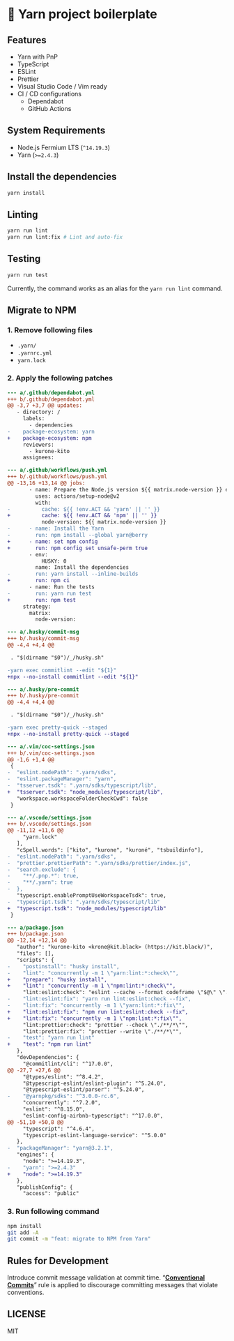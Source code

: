 # 📄 Yarn project boilerplate

## Features

- Yarn with PnP
- TypeScript
- ESLint
- Prettier
- Visual Studio Code / Vim ready
- CI / CD configurations
  - Dependabot
  - GitHub Actions

## System Requirements

- Node.js Fermium LTS (`^14.19.3`)
- Yarn (`>=2.4.3`)

## Install the dependencies

```sh
yarn install
```

## Linting

```sh
yarn run lint
yarn run lint:fix # Lint and auto-fix
```

## Testing

```sh
yarn run test
```

Currently, the command works as an alias for the `yarn run lint` command.

## Migrate to NPM

### 1. Remove following files

- `.yarn/`
- `.yarnrc.yml`
- `yarn.lock`

### 2. Apply the following patches

```diff
--- a/.github/dependabot.yml
+++ b/.github/dependabot.yml
@@ -3,7 +3,7 @@ updates:
   - directory: /
     labels:
       - dependencies
-    package-ecosystem: yarn
+    package-ecosystem: npm
     reviewers:
       - kurone-kito
     assignees:
```

```diff
--- a/.github/workflows/push.yml
+++ b/.github/workflows/push.yml
@@ -13,16 +13,14 @@ jobs:
       - name: Prepare the Node.js version ${{ matrix.node-version }} environment
         uses: actions/setup-node@v2
         with:
-          cache: ${{ !env.ACT && 'yarn' || '' }}
+          cache: ${{ !env.ACT && 'npm' || '' }}
           node-version: ${{ matrix.node-version }}
-      - name: Install the Yarn
-        run: npm install --global yarn@berry
+      - name: set npm config
+        run: npm config set unsafe-perm true
       - env:
           HUSKY: 0
         name: Install the dependencies
-        run: yarn install --inline-builds
+        run: npm ci
       - name: Run the tests
-        run: yarn run test
+        run: npm test
     strategy:
       matrix:
         node-version:
```

```diff
--- a/.husky/commit-msg
+++ b/.husky/commit-msg
@@ -4,4 +4,4 @@

 . "$(dirname "$0")/_/husky.sh"

-yarn exec commitlint --edit "${1}"
+npx --no-install commitlint --edit "${1}"
```

```diff
--- a/.husky/pre-commit
+++ b/.husky/pre-commit
@@ -4,4 +4,4 @@

 . "$(dirname "$0")/_/husky.sh"

-yarn exec pretty-quick --staged
+npx --no-install pretty-quick --staged
```

```diff
--- a/.vim/coc-settings.json
+++ b/.vim/coc-settings.json
@@ -1,6 +1,4 @@
 {
-  "eslint.nodePath": ".yarn/sdks",
-  "eslint.packageManager": "yarn",
-  "tsserver.tsdk": ".yarn/sdks/typescript/lib",
+  "tsserver.tsdk": "node_modules/typescript/lib",
   "workspace.workspaceFolderCheckCwd": false
 }
```

```diff
--- a/.vscode/settings.json
+++ b/.vscode/settings.json
@@ -11,12 +11,6 @@
     "yarn.lock"
   ],
   "cSpell.words": ["kito", "kurone", "kuroné", "tsbuildinfo"],
-  "eslint.nodePath": ".yarn/sdks",
-  "prettier.prettierPath": ".yarn/sdks/prettier/index.js",
-  "search.exclude": {
-    "**/.pnp.*": true,
-    "**/.yarn": true
-  },
   "typescript.enablePromptUseWorkspaceTsdk": true,
-  "typescript.tsdk": ".yarn/sdks/typescript/lib"
+  "typescript.tsdk": "node_modules/typescript/lib"
 }
```

```diff
--- a/package.json
+++ b/package.json
@@ -12,14 +12,14 @@
   "author": "kurone-kito <krone@kit.black> (https://kit.black/)",
   "files": [],
   "scripts": {
-    "postinstall": "husky install",
-    "lint": "concurrently -m 1 \"yarn:lint:*:check\"",
+    "prepare": "husky install",
+    "lint": "concurrently -m 1 \"npm:lint:*:check\"",
     "lint:eslint:check": "eslint --cache --format codeframe \"$@\" \"./**/*\"",
-    "lint:eslint:fix": "yarn run lint:eslint:check --fix",
-    "lint:fix": "concurrently -m 1 \"yarn:lint:*:fix\"",
+    "lint:eslint:fix": "npm run lint:eslint:check --fix",
+    "lint:fix": "concurrently -m 1 \"npm:lint:*:fix\"",
     "lint:prettier:check": "prettier --check \"./**/*\"",
     "lint:prettier:fix": "prettier --write \"./**/*\"",
-    "test": "yarn run lint"
+    "test": "npm run lint"
   },
   "devDependencies": {
     "@commitlint/cli": "^17.0.0",
@@ -27,7 +27,6 @@
     "@types/eslint": "^8.4.2",
     "@typescript-eslint/eslint-plugin": "^5.24.0",
     "@typescript-eslint/parser": "^5.24.0",
-    "@yarnpkg/sdks": "^3.0.0-rc.6",
     "concurrently": "^7.2.0",
     "eslint": "^8.15.0",
     "eslint-config-airbnb-typescript": "^17.0.0",
@@ -51,10 +50,8 @@
     "typescript": "^4.6.4",
     "typescript-eslint-language-service": "^5.0.0"
   },
-  "packageManager": "yarn@3.2.1",
   "engines": {
     "node": ">=14.19.3",
-    "yarn": ">=2.4.3"
+    "node": ">=14.19.3"
   },
   "publishConfig": {
     "access": "public"
```

### 3. Run following command

```sh
npm install
git add -A
git commit -m "feat: migrate to NPM from Yarn"
```

## Rules for Development

Introduce commit message validation at commit time.
“**[Conventional Commits](https://www.conventionalcommits.org/ja/)**”
rule is applied to discourage committing messages that violate conventions.

## LICENSE

MIT
